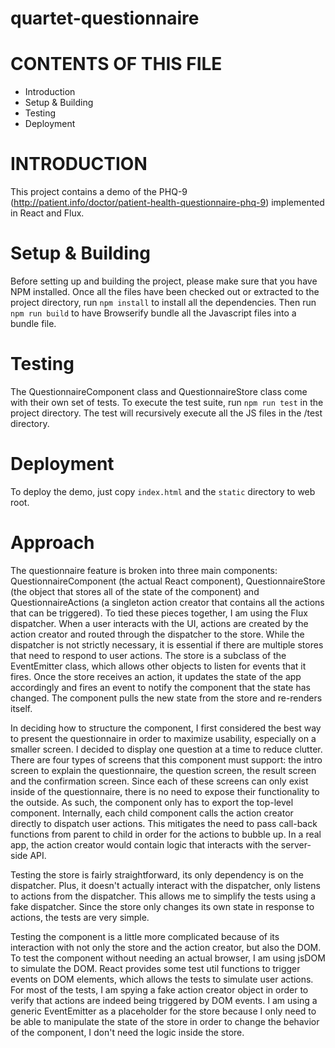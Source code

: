 # quartet-questionnaire

# CONTENTS OF THIS FILE

* Introduction
* Setup & Building
* Testing
* Deployment

# INTRODUCTION

This project contains a demo of the PHQ-9 (http://patient.info/doctor/patient-health-questionnaire-phq-9) implemented in React and Flux.

# Setup & Building

Before setting up and building the project, please make sure that you have NPM installed. Once all the files have been checked out or extracted to the project directory, run `npm install` to install all the dependencies. Then run `npm run build` to have Browserify bundle all the Javascript files into a bundle file.

# Testing

The QuestionnaireComponent class and QuestionnaireStore class come with their own set of tests. To execute the test suite, run `npm run test` in the project directory. The test will recursively execute all the JS files in the /test directory.

# Deployment

To deploy the demo, just copy `index.html` and the `static` directory to web root.

# Approach

The questionnaire feature is broken into three main components: QuestionnaireComponent (the actual React component), QuestionnaireStore (the object that stores all of the state of the component) and QuestionnaireActions (a singleton action creator that contains all the actions that can be triggered). To tied these pieces together, I am using the Flux dispatcher. When a user interacts with the UI, actions are created by the action creator and routed through the dispatcher to the store. While the dispatcher is not strictly necessary, it is essential if there are multiple stores that need to respond to user actions. The store is a subclass of the EventEmitter class, which allows other objects to listen for events that it fires. Once the store receives an action, it updates the state of the app accordingly and fires an event to notify the component that the state has changed. The component pulls the new state from the store and re-renders itself.

In deciding how to structure the component, I first considered the best way to present the questionnaire in order to maximize usability, especially on a smaller screen. I decided to display one question at a time to reduce clutter. There are four types of screens that this component must support: the intro screen to explain the questionnaire, the question screen, the result screen and the confirmation screen. Since each of these screens can only exist inside of the questionnaire, there is no need to expose their functionality to the outside. As such, the component only has to export the top-level component. Internally, each child component calls the action creator directly to dispatch user actions. This mitigates the need to pass call-back functions from parent to child in order for the actions to bubble up. In a real app, the action creator would contain logic that interacts with the server-side API.

Testing the store is fairly straightforward, its only dependency is on the dispatcher. Plus, it doesn't actually interact with the dispatcher, only listens to actions from the dispatcher. This allows me to simplify the tests using a fake dispatcher. Since the store only changes its own state in response to actions, the tests are very simple.

Testing the component is a little more complicated because of its interaction with not only the store and the action creator, but also the DOM. To test the component without needing an actual browser, I am using jsDOM to simulate the DOM. React provides some test util functions to trigger events on DOM elements, which allows the tests to simulate user actions. For most of the tests, I am spying a fake action creator object in order to verify that actions are indeed being triggered by DOM events. I am using a generic EventEmitter as a placeholder for the store because I only need to be able to manipulate the state of the store in order to change the behavior of the component, I don't need the logic inside the store.
